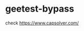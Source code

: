 # geetest-bypass
check https://www.capsolver.com/ 





















                                                                                                                                                                                                   